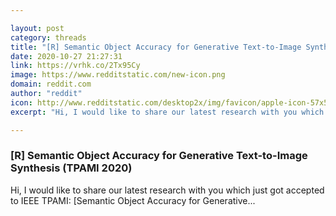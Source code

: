 ```yaml
---

layout: post
category: threads
title: "[R] Semantic Object Accuracy for Generative Text-to-Image Synthesis (TPAMI 2020)"
date: 2020-10-27 21:27:31
link: https://vrhk.co/2Tx95Cy
image: https://www.redditstatic.com/new-icon.png
domain: reddit.com
author: "reddit"
icon: http://www.redditstatic.com/desktop2x/img/favicon/apple-icon-57x57.png
excerpt: "Hi, I would like to share our latest research with you which just got accepted to IEEE TPAMI: [Semantic Object Accuracy for Generative..."

---
```


### [R] Semantic Object Accuracy for Generative Text-to-Image Synthesis (TPAMI 2020)

Hi, I would like to share our latest research with you which just got accepted to IEEE TPAMI: [Semantic Object Accuracy for Generative...